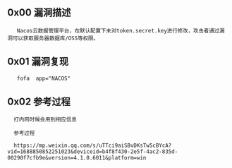 ## 0x00 漏洞描述

       Nacos云数据管理平台，在默认配置下未对token.secret.key进行修改，攻击者通过漏洞可以获取服务器数据库/OSS等权限。
       
## 0x01 漏洞复现

       fofa  app="NACOS"

## 0x02 参考过程
      打内网时候会用到相应信息
      
      参考过程

      https://mp.weixin.qq.com/s/uTTci9aiSBvDKsTw5cBYcA?vid=1688850852251023&deviceid=b4f8f430-2e5f-4ac2-835d-00290f7cfb9e&version=4.1.0.6011&platform=win
  
